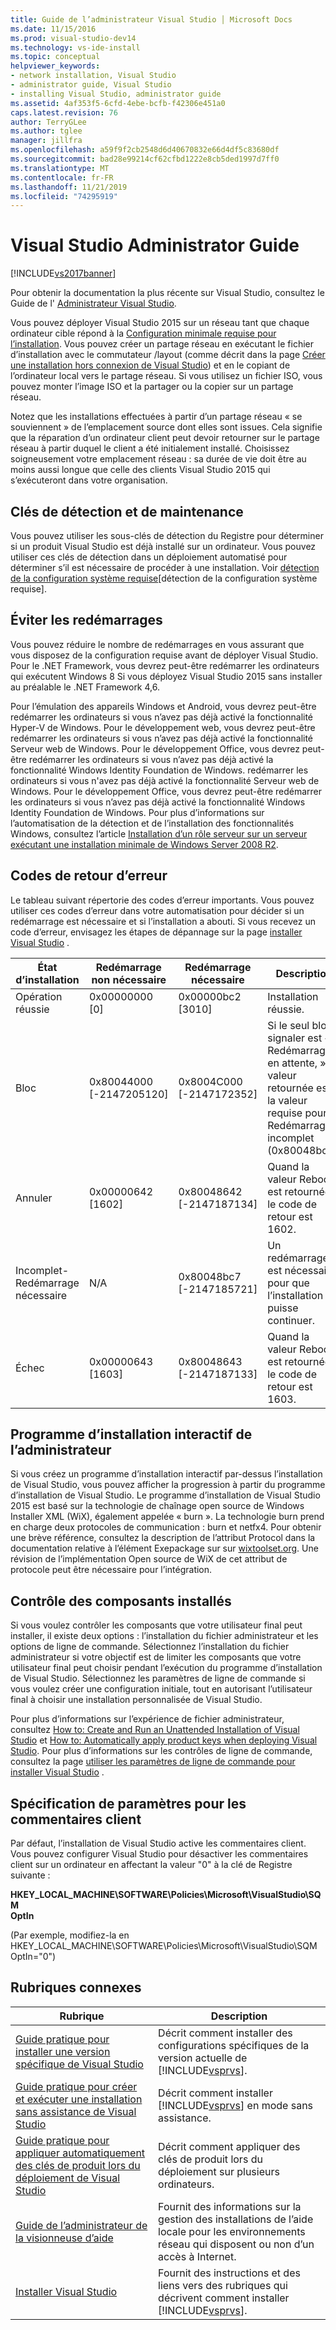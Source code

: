 ```yaml
---
title: Guide de l’administrateur Visual Studio │ Microsoft Docs
ms.date: 11/15/2016
ms.prod: visual-studio-dev14
ms.technology: vs-ide-install
ms.topic: conceptual
helpviewer_keywords:
- network installation, Visual Studio
- administrator guide, Visual Studio
- installing Visual Studio, administrator guide
ms.assetid: 4af353f5-6cfd-4ebe-bcfb-f42306e451a0
caps.latest.revision: 76
author: TerryGLee
ms.author: tglee
manager: jillfra
ms.openlocfilehash: a59f9f2cb2548d6d40670832e66d4df5c83680df
ms.sourcegitcommit: bad28e99214cf62cfbd1222e8cb5ded1997d7ff0
ms.translationtype: MT
ms.contentlocale: fr-FR
ms.lasthandoff: 11/21/2019
ms.locfileid: "74295919"
---
```

# <a name="visual-studio-administrator-guide"></a>Visual Studio Administrator Guide
[!INCLUDE[vs2017banner](../includes/vs2017banner.md)]

Pour obtenir la documentation la plus récente sur Visual Studio, consultez le Guide de l' [Administrateur Visual Studio](/visualstudio/install/visual-studio-administrator-guide).

Vous pouvez déployer Visual Studio 2015 sur un réseau tant que chaque ordinateur cible répond à la [Configuration minimale requise pour l’installation](https://visualstudio.microsoft.com/vs/older-downloads/). Vous pouvez créer un partage réseau en exécutant le fichier d’installation avec le commutateur /layout (comme décrit dans la page [Créer une installation hors connexion de Visual Studio](../install/create-an-offline-installation-of-visual-studio.md)) et en le copiant de l’ordinateur local vers le partage réseau. Si vous utilisez un fichier ISO, vous pouvez monter l’image ISO et la partager ou la copier sur un partage réseau.  
  
 Notez que les installations effectuées à partir d’un partage réseau « se souviennent » de l’emplacement source dont elles sont issues. Cela signifie que la réparation d’un ordinateur client peut devoir retourner sur le partage réseau à partir duquel le client a été initialement installé. Choisissez soigneusement votre emplacement réseau : sa durée de vie doit être au moins aussi longue que celle des clients Visual Studio 2015 qui s’exécuteront dans votre organisation.  
  
## <a name="detection-and-servicing-keys"></a>Clés de détection et de maintenance  
 Vous pouvez utiliser les sous-clés de détection du Registre pour déterminer si un produit Visual Studio est déjà installé sur un ordinateur. Vous pouvez utiliser ces clés de détection dans un déploiement automatisé pour déterminer s’il est nécessaire de procéder à une installation.  Voir [détection de la configuration système requise](../extensibility/internals/detecting-system-requirements.md)[détection de la configuration système requise].  
  
## <a name="avoiding-reboots"></a>Éviter les redémarrages  
 Vous pouvez réduire le nombre de redémarrages en vous assurant que vous disposez de la configuration requise avant de déployer Visual Studio. Pour le .NET Framework, vous devrez peut-être redémarrer les ordinateurs qui exécutent Windows 8 Si vous déployez Visual Studio 2015 sans installer au préalable le .NET Framework 4,6.  
  
 Pour l’émulation des appareils Windows et Android, vous devrez peut-être redémarrer les ordinateurs si vous n’avez pas déjà activé la fonctionnalité Hyper-V de Windows. Pour le développement web, vous devrez peut-être redémarrer les ordinateurs si vous n’avez pas déjà activé la fonctionnalité Serveur web de Windows. Pour le développement Office, vous devrez peut-être redémarrer les ordinateurs si vous n’avez pas déjà activé la fonctionnalité Windows Identity Foundation de Windows. redémarrer les ordinateurs si vous n'avez pas déjà activé la fonctionnalité Serveur web de Windows. Pour le développement Office, vous devrez peut-être redémarrer les ordinateurs si vous n’avez pas déjà activé la fonctionnalité Windows Identity Foundation de Windows. Pour plus d’informations sur l’automatisation de la détection et de l’installation des fonctionnalités Windows, consultez l’article [Installation d’un rôle serveur sur un serveur exécutant une installation minimale de Windows Server 2008 R2](https://technet.microsoft.com/library/ee441260(v=ws.10).aspx).  
  
## <a name="error-return-codes"></a>Codes de retour d’erreur  
 Le tableau suivant répertorie des codes d’erreur importants. Vous pouvez utiliser ces codes d’erreur dans votre automatisation pour décider si un redémarrage est nécessaire et si l’installation a abouti. Si vous recevez un code d’erreur, envisagez les étapes de dépannage sur la page [installer Visual Studio](../install/install-visual-studio-2015.md) .  
  
|État d’installation|Redémarrage non nécessaire|Redémarrage nécessaire|Description|  
|------------------|--------------------------|----------------------|-----------------|  
|Opération réussie|0x00000000 [0]|0x00000bc2 [3010]|Installation réussie.|  
|Bloc|0x80044000 [-2147205120]|0x8004C000 [-2147172352]|Si le seul bloc à signaler est « Redémarrage en attente, » la valeur retournée est la valeur requise pour Redémarrage incomplet (0x80048bc7).|  
|Annuler|0x00000642 [1602]|0x80048642 [-2147187134]|Quand la valeur Reboot est retournée, le code de retour est 1602.|  
|Incomplet-Redémarrage nécessaire|N/A|0x80048bc7 [-2147185721]|Un redémarrage est nécessaire pour que l’installation puisse continuer.|  
|Échec|0x00000643 [1603]|0x80048643 [-2147187133]|Quand la valeur Reboot est retournée, le code de retour est 1603.|  
  
## <a name="interactive-administrator-installer"></a>Programme d’installation interactif de l’administrateur  
 Si vous créez un programme d’installation interactif par-dessus l’installation de Visual Studio, vous pouvez afficher la progression à partir du programme d’installation de Visual Studio. Le programme d’installation de Visual Studio 2015 est basé sur la technologie de chaînage open source de Windows Installer XML (WiX), également appelée « burn ». La technologie burn prend en charge deux protocoles de communication : burn et netfx4. Pour obtenir une brève référence, consultez la description de l’attribut Protocol dans la documentation relative à l’élément Exepackage sur sur [wixtoolset.org](https://wixtoolset.org/). Une révision de l’implémentation Open source de WiX de cet attribut de protocole peut être nécessaire pour l’intégration.  
  
## <a name="controlling-what-is-installed"></a>Contrôle des composants installés  
 Si vous voulez contrôler les composants que votre utilisateur final peut installer, il existe deux options : l’installation du fichier administrateur et les options de ligne de commande. Sélectionnez l’installation du fichier administrateur si votre objectif est de limiter les composants que votre utilisateur final peut choisir pendant l’exécution du programme d’installation de Visual Studio. Sélectionnez les paramètres de ligne de commande si vous voulez créer une configuration initiale, tout en autorisant l’utilisateur final à choisir une installation personnalisée de Visual Studio.  
  
 Pour plus d’informations sur l’expérience de fichier administrateur, consultez [How to: Create and Run an Unattended Installation of Visual Studio](../install/how-to-create-and-run-an-unattended-installation-of-visual-studio.md) et [How to: Automatically apply product keys when deploying Visual Studio](../install/how-to-automatically-apply-product-keys-when-deploying-visual-studio.md).  Pour plus d’informations sur les contrôles de ligne de commande, consultez la page [utiliser les paramètres de ligne de commande pour installer Visual Studio](../install/use-command-line-parameters-to-install-visual-studio.md) .  
  
## <a name="specifying-customer-feedback-settings"></a>Spécification de paramètres pour les commentaires client  

Par défaut, l’installation de Visual Studio active les commentaires client. Vous pouvez configurer Visual Studio pour désactiver les commentaires client sur un ordinateur en affectant la valeur "0" à la clé de Registre suivante :  
  
**HKEY_LOCAL_MACHINE\SOFTWARE\Policies\Microsoft\VisualStudio\SQM**  
**OptIn**  
  
(Par exemple, modifiez-la en HKEY_LOCAL_MACHINE\SOFTWARE\Policies\Microsoft\VisualStudio\SQM OptIn="0")  
  
## <a name="related-topics"></a>Rubriques connexes  
  
|Rubrique|Description|  
|-----------|-----------------|  
|[Guide pratique pour installer une version spécifique de Visual Studio](../install/how-to-install-a-specific-release-of-visual-studio.md)|Décrit comment installer des configurations spécifiques de la version actuelle de [!INCLUDE[vsprvs](../includes/vsprvs-md.md)].|  
|[Guide pratique pour créer et exécuter une installation sans assistance de Visual Studio](../install/how-to-create-and-run-an-unattended-installation-of-visual-studio.md)|Décrit comment installer [!INCLUDE[vsprvs](../includes/vsprvs-md.md)] en mode sans assistance.|  
|[Guide pratique pour appliquer automatiquement des clés de produit lors du déploiement de Visual Studio](../install/how-to-automatically-apply-product-keys-when-deploying-visual-studio.md)|Décrit comment appliquer des clés de produit lors du déploiement sur plusieurs ordinateurs.|  
|[Guide de l’administrateur de la visionneuse d’aide](../ide/help-viewer-administrator-guide.md)|Fournit des informations sur la gestion des installations de l’aide locale pour les environnements réseau qui disposent ou non d’un accès à Internet.|  
|[Installer Visual Studio](../install/install-visual-studio-2015.md)|Fournit des instructions et des liens vers des rubriques qui décrivent comment installer [!INCLUDE[vsprvs](../includes/vsprvs-md.md)].|